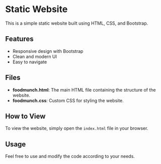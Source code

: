 # Static Website

This is a simple static website built using HTML, CSS, and Bootstrap.

## Features

- Responsive design with Bootstrap
- Clean and modern UI
- Easy to navigate

## Files

- **foodmunch.html**: The main HTML file containing the structure of the website.
- **foodmunch.css**: Custom CSS for styling the website.

## How to View

To view the website, simply open the `index.html` file in your browser.

## Usage

Feel free to use and modify the code according to your needs.
